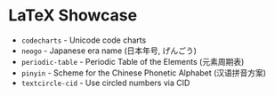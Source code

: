 # LaTeX Showcase

- `codecharts` - Unicode code charts
- `neogo` - Japanese era name (日本年号, げんごう)
- `periodic-table` - Periodic Table of the Elements (元素周期表)
- `pinyin` - Scheme for the Chinese Phonetic Alphabet (汉语拼音方案)
- `textcircle-cid` - Use circled numbers via CID
